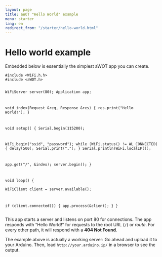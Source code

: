 ```yaml
---
layout: page
title: aWOT "Hello World" example
menu: starter
lang: en
redirect_from: "/starter/hello-world.html"
---
```


# Hello world example

Embedded below is essentially the simplest aWOT app you can create.

<div id="hello-example"><pre><code class="language-js">#include &lt;WiFi.h.h&gt;
#include &lt;aWOT.h&gt;
  
WiFiServer server(80);
Application app;
  
void index(Request &req, Response &res) {
  res.print("Hello World!");
}
  
void setup() {
  Serial.begin(115200);
  
  WiFi.begin("ssid", "password");
  while (WiFi.status() != WL_CONNECTED) {
    delay(500);
    Serial.print(".");
  }
  Serial.println(WiFi.localIP());

  app.get("/", &index);
  server.begin();
}
  
void loop() {  
  WiFiClient client = server.available();
  
  if (client.connected()) {
    app.process(&client);
  }
}
</code></pre></div>

This app starts a server and listens on port 80 for connections. The app responds with “Hello World!” for requests
to the root URL (<code>/</code>) or <em>route</em>. For every other path, it will respond with a <strong>404 Not Found</strong>.

The example above is actually a working server: Go ahead and upload it to your Arduino. Then, load `http://your.arduino.ip/` in a browser to see the output.
